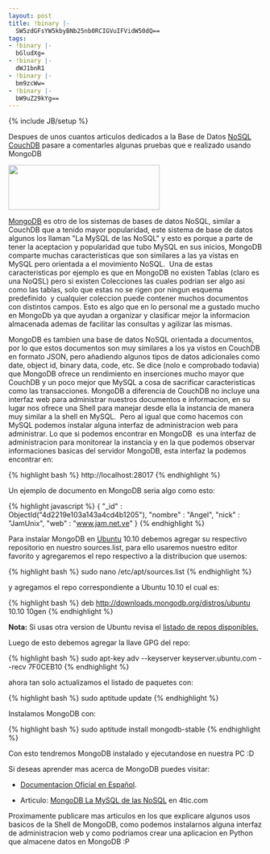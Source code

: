 ```yaml
---
layout: post
title: !binary |-
  SW5zdGFsYW5kbyBNb25nb0RCIGVuIFVidW50dQ==
tags:
- !binary |-
  bGludXg=
- !binary |-
  dWJ1bnR1
- !binary |-
  bm9zcWw=
- !binary |-
  bW9uZ29kYg==
---
```

{% include JB/setup %}


Despues de unos cuantos articulos dedicados a la Base de Datos <a href="http://blog.jam.net.ve/category/nosql/">NoSQL</a> <a href="http://blog.jam.net.ve/tag/couchdb/">CouchDB</a> pasare a comentarles algunas pruebas que e realizado usando MongoDB

<img class="aligncenter" title="Selección_024" src="http://blog.jam.net.ve/imagenes/uploads/2011/01/Selección_024-300x89.jpg" alt="" width="300" height="89" />

<a href="http://www.mongodb.org">MongoDB</a> es otro de los sistemas de bases de datos NoSQL, similar a CouchDB que a tenido mayor popularidad, este sistema de base de datos algunos los llaman "La MySQL de las NoSQL" y esto es porque a parte de tener la aceptacion y popularidad que tubo MySQL en sus inicios, MongoDB comparte muchas caracteristicas que son similares a las ya vistas en MySQL pero orientada a el movimiento NoSQL.  Una de estas caracteristicas por ejemplo es que en MongoDB no existen Tablas (claro es una NoQSL) pero si existen Colecciones las cuales podrian ser algo asi como las tablas, solo que estas no se rigen por ningun esquema predefinido  y cualquier coleccion puede contener muchos documentos  con distintos campos. Esto es algo que en lo personal me a gustado mucho en MongoDb ya que ayudan a organizar y clasificar mejor la informacion almacenada ademas de facilitar las consultas y agilizar las mismas.

MongoDB es tambien una base de datos NoSQL orientada a documentos, por lo que estos documentos son muy similares a los ya vistos en CouchDB en formato JSON, pero añadiendo algunos tipos de datos adicionales como date, object id, binary data, code, etc. Se dice (nolo e comprobado todavia) que MongoDB ofrece un rendimiento en inserciones mucho mayor que CouchDB y un poco mejor que MySQL a cosa de sacrificar caracteristicas como las transacciones. MongoDB a diferencia de CouchDB no incluye una interfaz web para administrar nuestros documentos e informacion, en su lugar nos ofrece una Shell para manejar desde ella la instancia de manera muy similar a la shell en MySQL.  Pero al igual que como hacemos con MySQL podemos instalar alguna interfaz de administracion web para administrar. Lo que si podemos encontrar en MongoDB  es una interfaz de administracion para monitorear la instancia y en la que podemos observar informaciones basicas del servidor MongoDB, esta interfaz la podemos encontrar en:

{% highlight bash %}
http://localhost:28017
{% endhighlight %}

Un ejemplo de documento en MongoDB seria algo como esto:

{% highlight javascript %}
{ "_id" : ObjectId("4d2219e103a143a4cd4b1205"), "nombre" : "Angel", "nick" : "JamUnix", "web" : "www.jam.net.ve" }
{% endhighlight %}

Para instalar MongoDB en <a href="http://blog.jam.net.ve/tag/ubuntu/">Ubuntu</a> 10.10 debemos agregar su respectivo repositorio en nuestro sources.list, para ello usaremos nuestro editor favorito y agregaremos el repo respectivo a la distribucion que usemos:

{% highlight bash %}
sudo nano /etc/apt/sources.list
{% endhighlight %}

y agregamos el repo correspondiente a Ubuntu 10.10 el cual es:

{% highlight bash %}
deb http://downloads.mongodb.org/distros/ubuntu 10.10 10gen
{% endhighlight %}

**Nota:** Si usas otra version de Ubuntu revisa el <a href="http://www.mongodb.org/display/DOCS/Ubuntu+and+Debian+packages">listado de repos disponibles.</a>

Luego de esto debemos agregar la llave GPG del repo:

{% highlight bash %}
sudo apt-key adv --keyserver keyserver.ubuntu.com --recv 7F0CEB10
{% endhighlight %}

ahora tan solo actualizamos el listado de paquetes con:

{% highlight bash %}
sudo aptitude update
{% endhighlight %}

Instalamos MongoDB con:

{% highlight bash %}
sudo aptitude install mongodb-stable
{% endhighlight %}

Con esto tendremos MongoDB instalado y ejecutandose en nuestra PC :D

Si deseas aprender mas acerca de MongoDB puedes visitar:

- <a href="http://www.mongodb.org/display/DOCSES/Inicio">Documentacion Oficial en Español</a>.

- Articulo: <a href="http://4tic.com/es/blog/40-blgo/69-mongodb-la-mysql-del-nosql">MongoDB La MySQL de las NoSQL</a> en 4tic.com

Proximamente publicare mas articulos en los que explicare algunos usos basicos de la Shell de MongoDB, como podemos instalarnos alguna interfaz de administracion web y como podriamos crear una aplicacion en Python que almacene datos en MongoDB :P
